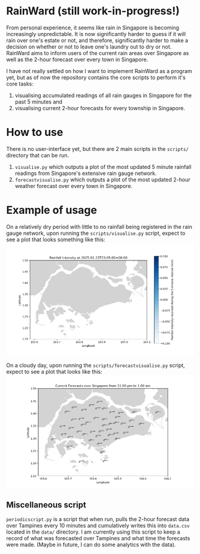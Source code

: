 # RainWard (still work-in-progress!)
From personal experience, it seems like rain in Singapore is becoming increasingly unpredictable. It is now significantly harder to guess if it will rain over one's estate or not, and therefore, significantly harder to make a decision on whether or not to leave one's laundry out to dry or not. RainWard aims to inform users of the current rain areas over Singapore as well as the 2-hour forecast over every town in Singapore. 

I have not really settled on how I want to implement RainWard as a program yet, but as of now the repository contains the core scripts to perform it's core tasks:
1. visualising accumulated readings of all rain gauges in Singapore for the past 5 minutes and 
2. visualising current 2-hour forecasts for every township in Singapore.

# How to use
There is no user-interface yet, but there are 2 main scripts in the ```scripts/``` directory that can be run.
1.  ```visualise.py``` which outputs a plot of the most updated 5 minute rainfall readings from Singapore's extensive rain gauge network.
2. ```forecastvisualise.py``` which outputs a plot of the most updated 2-hour weather forecast over every town in Singapore.

# Example of usage
On a relatively dry period with little to no rainfall being registered in the rain gauge network, upon running the ```scripts/visualise.py``` script, expect to see a plot that looks something like this:
![](figures/Dry_day.png)

On a cloudy day, upon running the ```scripts/forecastvisualise.py``` script, expect to see a plot that looks like this:
![](figures/Cloudyday.png)

## Miscellaneous script
```periodicscript.py``` is a script that when run, pulls the 2-hour forecast data over Tampines every 10 minutes and cumulatively writes this into ```data.csv``` located in the ```data/``` directory. I am currently using this script to keep a record of what was forecasted over Tampines and what time the forecasts were made. (Maybe in future, I can do some analytics with the data).